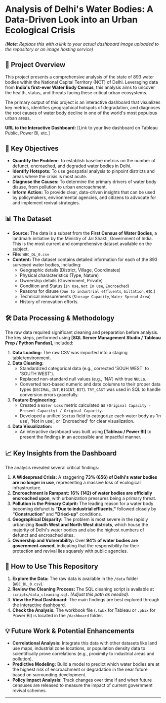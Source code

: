 # Analysis of Delhi's Water Bodies: A Data-Driven Look into an Urban Ecological Crisis

 
*(**Note**: Replace this with a link to your actual dashboard image uploaded to the repository or an image hosting service)*

## 📖 Project Overview

This project presents a comprehensive analysis of the state of 893 water bodies within the National Capital Territory (NCT) of Delhi. Leveraging data from **India's first-ever Water Body Census**, this analysis aims to uncover the health, status, and threats facing these critical urban ecosystems.

The primary output of this project is an interactive dashboard that visualizes key metrics, identifies geographical hotspots of degradation, and diagnoses the root causes of water body decline in one of the world's most populous urban areas.

**URL to the Interactive Dashboard:** [Link to your live dashboard on Tableau Public, Power BI, etc.]

## 🎯 Key Objectives

*   **Quantify the Problem:** To establish baseline metrics on the number of defunct, encroached, and degraded water bodies in Delhi.
*   **Identify Hotspots:** To use geospatial analysis to pinpoint districts and areas where the crisis is most acute.
*   **Diagnose the Causes:** To determine the primary drivers of water body disuse, from pollution to urban encroachment.
*   **Inform Action:** To provide clear, data-driven insights that can be used by policymakers, environmental agencies, and citizens to advocate for and implement revival strategies.

## 📊 The Dataset

*   **Source:** The data is a subset from the **First Census of Water Bodies**, a landmark initiative by the Ministry of Jal Shakti, Government of India. This is the most current and comprehensive dataset available on the subject.
*   **File:** `WBC_DL_0.csv`
*   **Content:** The dataset contains detailed information for each of the 893 surveyed water bodies, including:
    *   Geographic details (District, Village, Coordinates)
    *   Physical characteristics (Type, Nature)
    *   Ownership details (Government, Private)
    *   Condition and Status (`In Use`, `Not In Use`, `Encroached`)
    *   Reasons for disuse (`Due to industrial effluents`, `Siltation`, etc.)
    *   Technical measurements (`Storage Capacity`, `Water Spread Area`)
    *   History of renovation efforts.

## 🛠️ Data Processing & Methodology

The raw data required significant cleaning and preparation before analysis. The key steps, performed using **[SQL Server Management Studio / Tableau Prep / Python Pandas]**, included:

1.  **Data Loading:** The raw CSV was imported into a staging table/environment.
2.  **Data Cleaning:**
    *   Standardized categorical data (e.g., corrected 'SOUH WEST' to 'SOUTH WEST').
    *   Replaced non-standard null values (e.g., 'NA') with true `NULL`s.
    *   Converted text-based numeric and date columns to their proper data types (`DECIMAL`, `INT`, `BIGINT`, `BIT`). `TRY_CAST` was used in SQL to handle conversion errors gracefully.
3.  **Feature Engineering:**
    *   Created a `Water Loss` metric calculated as `(Original Capacity - Present Capacity) / Original Capacity`.
    *   Developed a unified `Status` field to categorize each water body as 'In use', 'Not in use', or 'Encroached' for clear visualization.
4.  **Data Visualization:**
    *   An interactive dashboard was built using **[Tableau / Power BI]** to present the findings in an accessible and impactful manner.

## 📈 Key Insights from the Dashboard

The analysis revealed several critical findings:

1.  **A Widespread Crisis:** A staggering **73% (656) of Delhi's water bodies are no longer in use**, representing a massive loss of ecological infrastructure.
2.  **Encroachment is Rampant:** **16% (142) of water bodies are officially encroached upon**, with urbanization pressures being a primary threat.
3.  **Pollution is the Primary Culprit:** The leading reason for a water body becoming defunct is **"Due to industrial effluents,"** followed closely by **"Construction"** and **"Dried-up"** conditions.
4.  **Geographical Disparity:** The problem is most severe in the rapidly urbanizing **South West and North West districts**, which house the majority of Delhi's water bodies and also the highest numbers of defunct and encroached sites.
5.  **Ownership and Vulnerability:** Over **94% of water bodies are government-owned**, indicating that the responsibility for their protection and revival lies squarely with public agencies.

## 🚀 How to Use This Repository

1.  **Explore the Data:** The raw data is available in the `/data` folder (`WBC_DL_0.csv`).
2.  **Review the Cleaning Process:** The SQL cleaning script is available at `scripts/data_cleaning.sql`. *(Adjust this path as needed)*.
3.  **View the Final Dashboard:** The main findings are best explored through the [interactive dashboard](link-to-your-dashboard).
4.  **Check the Analysis:** The workbook file (`.twbx` for Tableau or `.pbix` for Power BI) is located in the `/dashboard` folder.

## 💡 Future Work & Potential Enhancements

*   **Correlational Analysis:** Integrate this data with other datasets like land use maps, industrial zone locations, or population density data to scientifically prove correlations (e.g., proximity to industrial areas and pollution).
*   **Predictive Modeling:** Build a model to predict which water bodies are at the highest risk of encroachment or degradation in the near future based on surrounding development.
*   **Policy Impact Analysis:** Track changes over time if and when future censuses are released to measure the impact of current government revival schemes.

---
